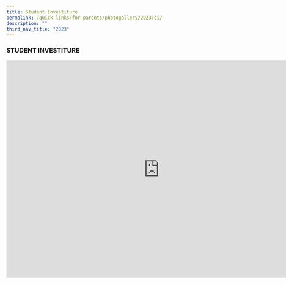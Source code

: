 ```yaml
---
title: Student Investiture
permalink: /quick-links/for-parents/photogallery/2023/si/
description: ""
third_nav_title: "2023"
---
```

### STUDENT INVESTITURE

<iframe src="https://docs.google.com/presentation/d/e/2PACX-1vQXnwj0-MTBCpAQp4-8H5Adk3AA22SfoQqy7_UZBaacUh8ftu9i_MgSIAbdu-fwKTntcLk-uEMw4n6W/embed?start=true&amp;loop=true&amp;delayms=3000" frameborder="0" width="800" height="569" allowfullscreen="true"></iframe>